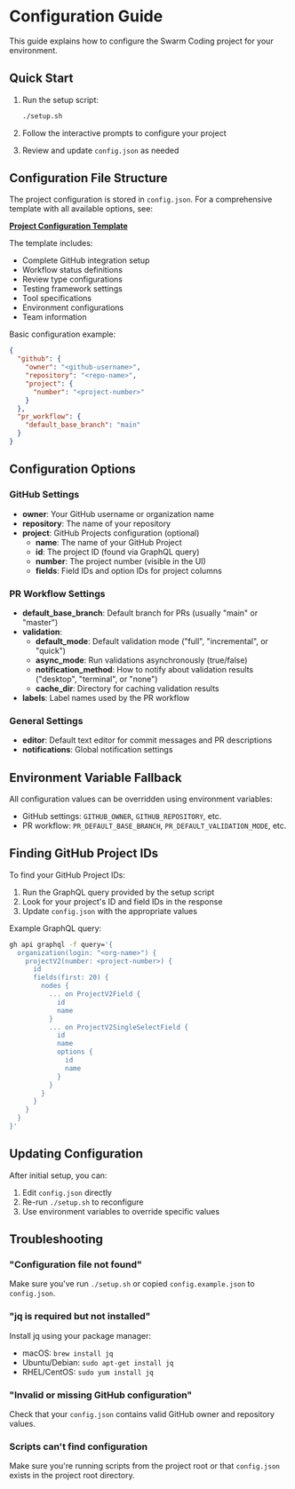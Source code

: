 # Configuration Guide

This guide explains how to configure the Swarm Coding project for your environment.

## Quick Start

1. Run the setup script:
   ```bash
   ./setup.sh
   ```

2. Follow the interactive prompts to configure your project

3. Review and update `config.json` as needed

## Configuration File Structure

The project configuration is stored in `config.json`. For a comprehensive template with all available options, see:

**[Project Configuration Template](templates/PROJECT_CONFIG_TEMPLATE.json)**

The template includes:
- Complete GitHub integration setup
- Workflow status definitions
- Review type configurations
- Testing framework settings
- Tool specifications
- Environment configurations
- Team information

Basic configuration example:
```json
{
  "github": {
    "owner": "<github-username>",
    "repository": "<repo-name>",
    "project": {
      "number": "<project-number>"
    }
  },
  "pr_workflow": {
    "default_base_branch": "main"
  }
}
```

## Configuration Options

### GitHub Settings

- **owner**: Your GitHub username or organization name
- **repository**: The name of your repository
- **project**: GitHub Projects configuration (optional)
  - **name**: The name of your GitHub Project
  - **id**: The project ID (found via GraphQL query)
  - **number**: The project number (visible in the UI)
  - **fields**: Field IDs and option IDs for project columns

### PR Workflow Settings

- **default_base_branch**: Default branch for PRs (usually "main" or "master")
- **validation**:
  - **default_mode**: Default validation mode ("full", "incremental", or "quick")
  - **async_mode**: Run validations asynchronously (true/false)
  - **notification_method**: How to notify about validation results ("desktop", "terminal", or "none")
  - **cache_dir**: Directory for caching validation results
- **labels**: Label names used by the PR workflow

### General Settings

- **editor**: Default text editor for commit messages and PR descriptions
- **notifications**: Global notification settings

## Environment Variable Fallback

All configuration values can be overridden using environment variables:

- GitHub settings: `GITHUB_OWNER`, `GITHUB_REPOSITORY`, etc.
- PR workflow: `PR_DEFAULT_BASE_BRANCH`, `PR_DEFAULT_VALIDATION_MODE`, etc.

## Finding GitHub Project IDs

To find your GitHub Project IDs:

1. Run the GraphQL query provided by the setup script
2. Look for your project's ID and field IDs in the response
3. Update `config.json` with the appropriate values

Example GraphQL query:
```bash
gh api graphql -f query='{
  organization(login: "<org-name>") {
    projectV2(number: <project-number>) {
      id
      fields(first: 20) {
        nodes {
          ... on ProjectV2Field {
            id
            name
          }
          ... on ProjectV2SingleSelectField {
            id
            name
            options {
              id
              name
            }
          }
        }
      }
    }
  }
}'
```

## Updating Configuration

After initial setup, you can:

1. Edit `config.json` directly
2. Re-run `./setup.sh` to reconfigure
3. Use environment variables to override specific values

## Troubleshooting

### "Configuration file not found"

Make sure you've run `./setup.sh` or copied `config.example.json` to `config.json`.

### "jq is required but not installed"

Install jq using your package manager:
- macOS: `brew install jq`
- Ubuntu/Debian: `sudo apt-get install jq`
- RHEL/CentOS: `sudo yum install jq`

### "Invalid or missing GitHub configuration"

Check that your `config.json` contains valid GitHub owner and repository values.

### Scripts can't find configuration

Make sure you're running scripts from the project root or that `config.json` exists in the project root directory.